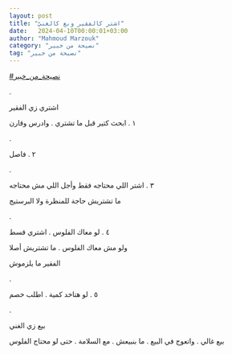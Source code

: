 ```yaml
---
layout: post
title: "اشتر كالفقير وبع كالغنيّ"
date:   2024-04-10T00:00:01+03:00
author: "Mahmoud Marzouk"
category: "نصيحة من خبير"
tag: "نصيحة من خبير"
---
```



[<u>\#نصيحة\_من\_خبير</u>](https://www.facebook.com/hashtag/%D9%86%D8%B5%D9%8A%D8%AD%D8%A9_%D9%85%D9%86_%D8%AE%D8%A8%D9%8A%D8%B1?__eep__=6&__cft__%5b0%5d=AZVigZA4EsaDI6b5n8-a0AMkIc6mYODelX2USJzJhbp4dagT4yE_JjJTM85bReoXGfWqMLg2cTT0grycd7kr3hpS_wV3-yp88O9EGlo6kpM-uykBiTukMVbLJ8uZ0nVNenP5bvsivwwS8Gh5pyIJRqMf2xqX62s4m-rKbzjBtssvVANTPuniaBhx8k1JSn6D2cQ&__tn__=*NK-R)

.

اشتري زي الفقير

١ . ابحث كتير قبل ما تشتري .
وادرس وقارن

.

٢ . فاصل

.

٣ . اشتر اللي محتاجه فقط وأجل
اللي مش محتاجه

ما تشتريش حاجة للمنظرة ولا البرستيج

.

٤ . لو معاك الفلوس . اشتري
قسط

ولو مش معاك الفلوس . ما تشتريش أصلا

الفقير ما يلزموش

.

٥ . لو هتاخد كمية . اطلب
خصم

.

بيع زي الغني

بيع غالي . واتعوج في البيع . ما بنبيعش . مع السلامة .
حتى لو محتاج الفلوس
